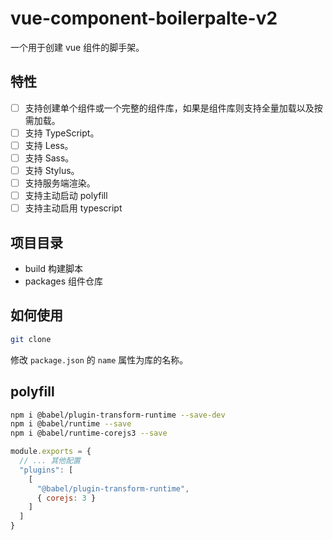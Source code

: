 # vue-component-boilerpalte-v2

一个用于创建 vue 组件的脚手架。

## 特性

- [ ] 支持创建单个组件或一个完整的组件库，如果是组件库则支持全量加载以及按需加载。
- [ ] 支持 TypeScript。
- [ ] 支持 Less。
- [ ] 支持 Sass。
- [ ] 支持 Stylus。
- [ ] 支持服务端渲染。
- [ ] 支持主动启动 polyfill
- [ ] 支持主动启用 typescript

## 项目目录

- build 构建脚本
- packages 组件仓库
  
## 如何使用

```bash
git clone 
```

修改 `package.json` 的 `name` 属性为库的名称。

## polyfill

```bash
npm i @babel/plugin-transform-runtime --save-dev
npm i @babel/runtime --save
npm i @babel/runtime-corejs3 --save
```

```js
module.exports = {
  // ... 其他配置
  "plugins": [
    [
      "@babel/plugin-transform-runtime",
      { corejs: 3 }
    ]
  ]
}
```